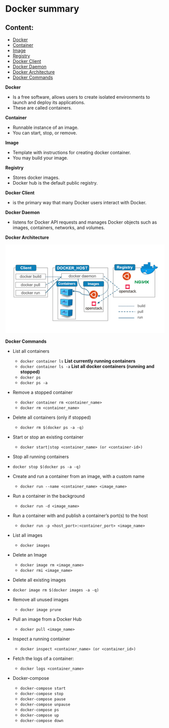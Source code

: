 # Docker summary

## Content:
  - [Docker](#docker)
  - [Container](#container)
  - [Image](#image)
  - [Registry](#registry)
  - [Docker Client](#client)
  - [Docker Daemon](#daemon)
  - [Docker Architecture](#architecture)
  - [Docker Commands](#commands)

**<a name="docker">
Docker
</a>**
- Is a free software, allows users to create isolated environments to launch and deploy its applications.
- These are called containers.

**<a name="container">
Container
</a>**
 - Runnable instance of an image.
 - You can start, stop, or remove.

**<a name="image">
Image
</a>**

- Template with instructions for creating docker container.
- You may build your image.

**<a name="registry">
Registry
</a>**

- Stores docker images.
- Docker hub is the default public registry.

**<a name="client">
Docker Client
</a>**
  - is the primary way that many Docker users interact with Docker.

**<a name="daemon">
Docker Daemon
</a>**

- listens for Docker API requests and manages Docker objects such as images, containers, networks, and volumes.

**<a name="architecture">
Docker Architecture
</a>**

![Docker Architecture](architecture-docker.jpg)


**<a name="commands">
Docker Commands
</a>**

- List all containers
  
  - `docker container ls`  **List currently running containers**
  - `docker container ls -a` **List all docker containers (running and stopped)**
  - `docker ps`
  - `docker ps -a`

- Remove a stopped container
  - `docker container rm <container_name>`
  - `docker rm <container_name>`
    
- Delete all containers (only if stopped)
    - `docker rm $(docker ps -a -q)`  
- Start or stop an existing container
   - `docker start|stop <container_name> (or <container-id>)`

- Stop all running containers
 - `docker stop $(docker ps -a -q)`

- Create and run a container from an image, with a custom name
  - `docker run --name <container_name> <image_name>`
  
- Run a container in the background
  - `docker run -d <image_name>`  
  
- Run a container with and publish a container’s port(s) to the host
   - `docker run -p <host_port>:<container_port> <image_name>`
  
- List all images
    - `docker images`
  
- Delete an Image
   - `docker image rm <image_name>`
   - `docker rmi <image_name>`

- Delete all existing images
 - `docker image rm $(docker images -a -q)`

- Remove all unused images
  - `docker image prune`

- Pull an image from a Docker Hub
  - `docker pull <image_name>`

- Inspect a running container
  - `docker inspect <container_name> (or <container_id>)`

- Fetch the logs of a container:
  - `docker logs <container_name>`

- Docker-compose
  - `docker-compose start`
  - `docker-compose stop`
  - `docker-compose pause`
  - `docker-compose unpause`
  - `docker-compose ps`
  - `docker-compose up`
  - `docker-compose down`
